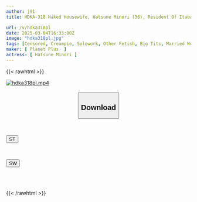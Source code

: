 ```yaml
---
author: j91
title: HDKA-318 Naked Housewife, Hatsune Minori (36), Resident Of Itabashi Ward

url: /v/hdka318pl
date: 2025-03-04T16:33:00Z
image: "hdka318pl.jpg"
tags: [Censored, Creampie, Solowork, Other Fetish, Big Tits, Married Woman, Close Up	]
maker: [ Planet Plus  ]
actress: [ Hatsune Minori ]
---
```



{{< rawhtml >}}

<div class="video" data-videoid="Qe2VjJkGk3TgwK">
    <a href="javascript:;">
        <img src="/v/hdka318pl/hdka318pl.jpg" width="WIDTH" height="HEIGHT" alt="hdka318pl.mp4" loading="lazy">
    </a>
</div>

<script type="text/javascript" src="https://j91.asia/asset/on-demand-st.js"></script>

<br>
  <link rel="stylesheet" href="https://j91.asia/asset/bs5.css">
  
  <center>
  <button class="btn btn-primary" type="button" data-bs-toggle="collapse" data-bs-target=".multi-collapse" aria-expanded="false" aria-controls="multiCollapseExample1 multiCollapseExample2"><h2>Download</h2></button></center>
</p>
<div class="row">
  <div class="col">
    <div class="collapse multi-collapse" id="multiCollapseExample1">
      <div class="card card-body">
	      	      <br>
<div class="buttons">  
<p><a href="/v/hdka318pl/st.html" target="_blank"><button class="btn-hover color-3"><i class="fa fa-download"></i> ST</button></a></p></div>
    </div>
  </div>
</div>
  <div class="col">
    <div class="collapse multi-collapse" id="multiCollapseExample2">
      <div class="card card-body">
	      <br>
<div class="buttons">
<p><a href="/v/hdka318pl/sw.html" target="_blank"><button class="btn-hover color-2"><i class="fa fa-download"></i> SW</button></a></p></div>
<br><br>
      </div>
    </div>
  </div>
</div>

{{< /rawhtml >}}